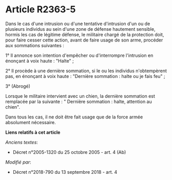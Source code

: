 # Article R2363-5

Dans le cas d'une intrusion ou d'une tentative d'intrusion d'un ou de plusieurs individus au sein d'une zone de défense
hautement sensible, hormis les cas de légitime défense, le militaire chargé de la protection doit, pour faire cesser cette
action, avant de faire usage de son arme, procéder aux sommations suivantes :

1° Il annonce son intention d'empêcher ou d'interrompre l'intrusion en énonçant à voix haute : "Halte" ;

2° Il procède à une dernière sommation, si le ou les individus n'obtempèrent pas, en énonçant à voix haute : "Dernière
sommation : halte ou je fais feu" ;

3° (Abrogé)

Lorsque le militaire intervient avec un chien, la dernière sommation est remplacée par la suivante : " Dernière sommation :
halte, attention au chien".

Dans tous les cas, il ne doit être fait usage que de la force armée absolument nécessaire.

**Liens relatifs à cet article**

_Anciens textes_:

  - Décret n°2005-1320 du 25 octobre 2005 - art. 4 (Ab)

_Modifié par_:

  - Décret n°2018-790 du 13 septembre 2018 - art. 4
